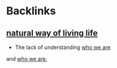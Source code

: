 
# Backlinks
## [natural way of living life](<natural way of living life.md>)
- The lack of understanding [who we are](<who we are.md>)

and [who we are](<who we are.md>),

